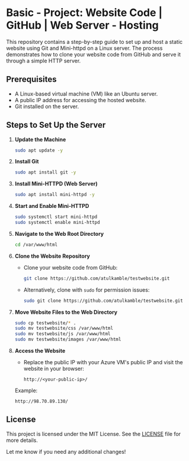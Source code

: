 # Basic - Project: Website Code | GitHub | Web Server - Hosting

This repository contains a step-by-step guide to set up and host a static website using Git and Mini-httpd on a Linux server. The process demonstrates how to clone your website code from GitHub and serve it through a simple HTTP server.

## Prerequisites
- A Linux-based virtual machine (VM) like an Ubuntu server.
- A public IP address for accessing the hosted website.
- Git installed on the server.

## Steps to Set Up the Server

1. **Update the Machine**
   ```bash
   sudo apt update -y
   ```

2. **Install Git**
   ```bash
   sudo apt install git -y
   ```

3. **Install Mini-HTTPD (Web Server)**
   ```bash
   sudo apt install mini-httpd -y
   ```

4. **Start and Enable Mini-HTTPD**
   ```bash
   sudo systemctl start mini-httpd
   sudo systemctl enable mini-httpd
   ```

5. **Navigate to the Web Root Directory**
   ```bash
   cd /var/www/html
   ```

6. **Clone the Website Repository**
   - Clone your website code from GitHub:
     ```bash
     git clone https://github.com/atulkamble/testwebsite.git
     ```
   - Alternatively, clone with `sudo` for permission issues:
     ```bash
     sudo git clone https://github.com/atulkamble/testwebsite.git
     ```

7. **Move Website Files to the Web Directory**
   ```bash
   sudo cp testwebsite/* .
   sudo mv testwebsite/css /var/www/html
   sudo mv testwebsite/js /var/www/html
   sudo mv testwebsite/images /var/www/html
   ```

8. **Access the Website**
   - Replace the public IP with your Azure VM's public IP and visit the website in your browser:
     ```
     http://<your-public-ip>/
     ```

   Example:
   ```
   http://98.70.89.130/
   ```

## License
This project is licensed under the MIT License. See the [LICENSE](LICENSE) file for more details.

Let me know if you need any additional changes!

